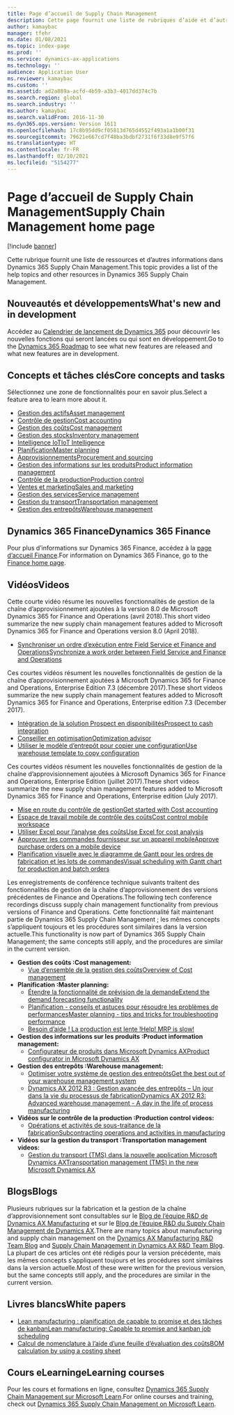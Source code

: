 ```yaml
---
title: Page d’accueil de Supply Chain Management
description: Cette page fournit une liste de rubriques d’aide et d’autres ressources pour les fonctionnalités de Supply Chain Management.
author: kamaybac
manager: tfehr
ms.date: 01/08/2021
ms.topic: index-page
ms.prod: ''
ms.service: dynamics-ax-applications
ms.technology: ''
audience: Application User
ms.reviewer: kamaybac
ms.custom: ''
ms.assetid: ad2a889a-acfd-4b59-a3b3-4017dd374c7b
ms.search.region: global
ms.search.industry: ''
ms.author: kamaybac
ms.search.validFrom: 2016-11-30
ms.dyn365.ops.version: Version 1611
ms.openlocfilehash: 17c8b95dd9cf05813d765d4552f493a1a1b00f31
ms.sourcegitcommit: 79621e667cd7f48ba3bdbf2731f6f33d8e9f57f6
ms.translationtype: HT
ms.contentlocale: fr-FR
ms.lasthandoff: 02/10/2021
ms.locfileid: "5154277"
---
```

# <a name="supply-chain-management-home-page"></a><span data-ttu-id="c659a-103">Page d’accueil de Supply Chain Management</span><span class="sxs-lookup"><span data-stu-id="c659a-103">Supply Chain Management home page</span></span>

[!include [banner](includes/banner.md)]

<span data-ttu-id="c659a-104">Cette rubrique fournit une liste de ressources et d’autres informations dans Dynamics 365 Supply Chain Management.</span><span class="sxs-lookup"><span data-stu-id="c659a-104">This topic provides a list of the help topics and other resources in Dynamics 365 Supply Chain Management.</span></span>

## <a name="whats-new-and-in-development"></a><span data-ttu-id="c659a-105">Nouveautés et développements</span><span class="sxs-lookup"><span data-stu-id="c659a-105">What's new and in development</span></span>

<span data-ttu-id="c659a-106">Accédez au [Calendrier de lancement de Dynamics 365](https://roadmap.dynamics.com/) pour découvrir les nouvelles fonctions qui seront lancées ou qui sont en développement.</span><span class="sxs-lookup"><span data-stu-id="c659a-106">Go to the [Dynamics 365 Roadmap](https://roadmap.dynamics.com/) to see what new features are released and what new features are in development.</span></span>

## <a name="core-concepts-and-tasks"></a><span data-ttu-id="c659a-107">Concepts et tâches clés</span><span class="sxs-lookup"><span data-stu-id="c659a-107">Core concepts and tasks</span></span>

<span data-ttu-id="c659a-108">Sélectionnez une zone de fonctionnalités pour en savoir plus.</span><span class="sxs-lookup"><span data-stu-id="c659a-108">Select a feature area to learn more about it.</span></span>

- [<span data-ttu-id="c659a-109">Gestion des actifs</span><span class="sxs-lookup"><span data-stu-id="c659a-109">Asset management</span></span>](asset-management/index.md)
- [<span data-ttu-id="c659a-110">Contrôle de gestion</span><span class="sxs-lookup"><span data-stu-id="c659a-110">Cost accounting</span></span>](../finance/cost-accounting/cost-accounting-home-page.md)
- [<span data-ttu-id="c659a-111">Gestion des coûts</span><span class="sxs-lookup"><span data-stu-id="c659a-111">Cost management</span></span>](cost-management/cost-management-home-page.md)  
- [<span data-ttu-id="c659a-112">Gestion des stocks</span><span class="sxs-lookup"><span data-stu-id="c659a-112">Inventory management</span></span>](inventory/inventory-home-page.md)
- [<span data-ttu-id="c659a-113">Intelligence IoT</span><span class="sxs-lookup"><span data-stu-id="c659a-113">IoT Intelligence</span></span>](iot/iot-intelligence-home-page.md)
- [<span data-ttu-id="c659a-114">Planification</span><span class="sxs-lookup"><span data-stu-id="c659a-114">Master planning</span></span>](master-planning/master-planning-home-page.md)
- [<span data-ttu-id="c659a-115">Approvisionnements</span><span class="sxs-lookup"><span data-stu-id="c659a-115">Procurement and sourcing</span></span>](procurement/procurement-sourcing-overview.md)
- [<span data-ttu-id="c659a-116">Gestion des informations sur les produits</span><span class="sxs-lookup"><span data-stu-id="c659a-116">Product information management</span></span>](pim/product-information.md)
- [<span data-ttu-id="c659a-117">Contrôle de la production</span><span class="sxs-lookup"><span data-stu-id="c659a-117">Production control</span></span>](production-control/production-process-overview.md)
- [<span data-ttu-id="c659a-118">Ventes et marketing</span><span class="sxs-lookup"><span data-stu-id="c659a-118">Sales and marketing</span></span>](sales-marketing/overview-sales-marketing.md)
- [<span data-ttu-id="c659a-119">Gestion des services</span><span class="sxs-lookup"><span data-stu-id="c659a-119">Service management</span></span>](service-management/service-management-home-page.md)
- [<span data-ttu-id="c659a-120">Gestion du transport</span><span class="sxs-lookup"><span data-stu-id="c659a-120">Transportation management</span></span>](transportation/transportation-management-overview.md)
- [<span data-ttu-id="c659a-121">Gestion des entrepôts</span><span class="sxs-lookup"><span data-stu-id="c659a-121">Warehouse management</span></span>](warehousing/warehouse-configuration.md)

## <a name="dynamics-365-finance"></a><span data-ttu-id="c659a-122">Dynamics 365 Finance</span><span class="sxs-lookup"><span data-stu-id="c659a-122">Dynamics 365 Finance</span></span>

<span data-ttu-id="c659a-123">Pour plus d’informations sur Dynamics 365 Finance, accédez à la [page d’accueil Finance](../finance/index.md).</span><span class="sxs-lookup"><span data-stu-id="c659a-123">For information on Dynamics 365 Finance, go to the [Finance home page](../finance/index.md).</span></span>

## <a name="videos"></a><span data-ttu-id="c659a-124">Vidéos</span><span class="sxs-lookup"><span data-stu-id="c659a-124">Videos</span></span>

<span data-ttu-id="c659a-125">Cette courte vidéo résume les nouvelles fonctionnalités de gestion de la chaîne d’approvisionnement ajoutées à la version 8.0 de Microsoft Dynamics 365 for Finance and Operations (avril 2018).</span><span class="sxs-lookup"><span data-stu-id="c659a-125">This short video summarize the new supply chain management features added to Microsoft Dynamics 365 for Finance and Operations version 8.0 (April 2018).</span></span>

- [<span data-ttu-id="c659a-126">Synchroniser un ordre d’exécution entre Field Service et Finance and Operations</span><span class="sxs-lookup"><span data-stu-id="c659a-126">Synchronize a work order between Field Service and Finance and Operations</span></span>](https://youtu.be/hAB4TDVMjxU)

<span data-ttu-id="c659a-127">Ces courtes vidéos résument les nouvelles fonctionnalités de gestion de la chaîne d’approvisionnement ajoutées à Microsoft Dynamics 365 for Finance and Operations, Enterprise Edition 7.3 (décembre 2017).</span><span class="sxs-lookup"><span data-stu-id="c659a-127">These short videos summarize the new supply chain management features added to Microsoft Dynamics 365 for Finance and Operations, Enterprise edition 7.3 (December 2017).</span></span>

- [<span data-ttu-id="c659a-128">Intégration de la solution Prospect en disponibilités</span><span class="sxs-lookup"><span data-stu-id="c659a-128">Prospect to cash integration</span></span>](https://youtu.be/AVV9x5x-XCg) 
- [<span data-ttu-id="c659a-129">Conseiller en optimisation</span><span class="sxs-lookup"><span data-stu-id="c659a-129">Optimization advisor</span></span>](https://www.youtube.com/watch?v=MRsAzgFCUSQ&t=4s)
- [<span data-ttu-id="c659a-130">Utiliser le modèle d’entrepôt pour copier une configuration</span><span class="sxs-lookup"><span data-stu-id="c659a-130">Use warehouse template to copy configuration</span></span>](https://www.youtube.com/watch?v=K2WIfFlqJYs&feature=youtu.be)

<span data-ttu-id="c659a-131">Ces courtes vidéos résument les nouvelles fonctionnalités de gestion de la chaîne d’approvisionnement ajoutées à Microsoft Dynamics 365 for Finance and Operations, Enterprise Edition (juillet 2017).</span><span class="sxs-lookup"><span data-stu-id="c659a-131">These short videos summarize the new supply chain management features added to Microsoft Dynamics 365 for Finance and Operations, Enterprise edition (July 2017).</span></span>

- [<span data-ttu-id="c659a-132">Mise en route du contrôle de gestion</span><span class="sxs-lookup"><span data-stu-id="c659a-132">Get started with Cost accounting</span></span>](https://youtu.be/1pUDtJQZ8FU)
- [<span data-ttu-id="c659a-133">Espace de travail mobile de contrôle des coûts</span><span class="sxs-lookup"><span data-stu-id="c659a-133">Cost control mobile workspace</span></span>](https://youtu.be/imsuTg8rUVk)
- [<span data-ttu-id="c659a-134">Utiliser Excel pour l’analyse des coûts</span><span class="sxs-lookup"><span data-stu-id="c659a-134">Use Excel for cost analysis</span></span>](https://youtu.be/-HKHYdClvx8)
- [<span data-ttu-id="c659a-135">Approuver les commandes fournisseur sur un appareil mobile</span><span class="sxs-lookup"><span data-stu-id="c659a-135">Approve purchase orders on a mobile device</span></span>](https://youtu.be/gZ-gOlJe7H8)
- [<span data-ttu-id="c659a-136">Planification visuelle avec le diagramme de Gantt pour les ordres de fabrication et les lots de commandes</span><span class="sxs-lookup"><span data-stu-id="c659a-136">Visual scheduling with Gantt chart for production and batch orders</span></span>](https://youtu.be/BtbuShkGj4I)

<span data-ttu-id="c659a-137">Les enregistrements de conférence technique suivants traitent des fonctionnalités de gestion de la chaîne d’approvisionnement des versions précédentes de Finance and Operations.</span><span class="sxs-lookup"><span data-stu-id="c659a-137">The following tech conference recordings discuss supply chain management functionality from previous versions of Finance and Operations.</span></span> <span data-ttu-id="c659a-138">Cette fonctionnalité fait maintenant partie de Dynamics 365 Supply Chain Management ; les mêmes concepts s’appliquent toujours et les procédures sont similaires dans la version actuelle.</span><span class="sxs-lookup"><span data-stu-id="c659a-138">This functionality is now part of Dynamics 365 Supply Chain Management; the same concepts still apply, and the procedures are similar in the current version.</span></span>

- <span data-ttu-id="c659a-139">**Gestion des coûts :**</span><span class="sxs-lookup"><span data-stu-id="c659a-139">**Cost management:**</span></span>
  - [<span data-ttu-id="c659a-140">Vue d’ensemble de la gestion des coûts</span><span class="sxs-lookup"><span data-stu-id="c659a-140">Overview of Cost management</span></span>](https://www.youtube.com/watch?v=vXzlC-mOBcg&feature=youtu.be)
- <span data-ttu-id="c659a-141">**Planification :**</span><span class="sxs-lookup"><span data-stu-id="c659a-141">**Master planning:**</span></span>
  - [<span data-ttu-id="c659a-142">Étendre la fonctionnalité de prévision de la demande</span><span class="sxs-lookup"><span data-stu-id="c659a-142">Extend the demand forecasting functionality</span></span>](https://www.youtube.com/watch?v=4OIKIXLiNjI&feature=youtu.be)
  - [<span data-ttu-id="c659a-143">Planification - conseils et astuces pour résoudre les problèmes de performances</span><span class="sxs-lookup"><span data-stu-id="c659a-143">Master planning - tips and tricks for troubleshooting performance</span></span>](https://youtu.be/7v8BPmEs9Dg)
  - [<span data-ttu-id="c659a-144">Besoin d’aide ! La production est lente !</span><span class="sxs-lookup"><span data-stu-id="c659a-144">Help! MRP is slow!</span></span>](https://youtu.be/RLXybx20B5o)
- <span data-ttu-id="c659a-145">**Gestion des informations sur les produits :**</span><span class="sxs-lookup"><span data-stu-id="c659a-145">**Product information management:**</span></span>
  - [<span data-ttu-id="c659a-146">Configurateur de produits dans Microsoft Dynamics AX</span><span class="sxs-lookup"><span data-stu-id="c659a-146">Product configurator in Microsoft Dynamics AX</span></span>](https://youtu.be/zotrj3SbCl4)
- <span data-ttu-id="c659a-147">**Gestion des entrepôts :**</span><span class="sxs-lookup"><span data-stu-id="c659a-147">**Warehouse management:**</span></span>
  - [<span data-ttu-id="c659a-148">Optimiser votre système de gestion des entrepôts</span><span class="sxs-lookup"><span data-stu-id="c659a-148">Get the best out of your warehouse management system</span></span>](https://www.youtube.com/watch?v=--_didmZKHo&t=10s)
  - [<span data-ttu-id="c659a-149">Dynamics AX 2012 R3 : Gestion avancée des entrepôts – Un jour dans la vie du processus de fabrication</span><span class="sxs-lookup"><span data-stu-id="c659a-149">Dynamics AX 2012 R3: Advanced warehouse management - A day in the life of process manufacturing</span></span>](https://www.youtube.com/embed/QUxXUrN-7n4)
- <span data-ttu-id="c659a-150">**Vidéos sur le contrôle de la production :**</span><span class="sxs-lookup"><span data-stu-id="c659a-150">**Production control videos:**</span></span>
  - [<span data-ttu-id="c659a-151">Opérations et activités de sous-traitance de la fabrication</span><span class="sxs-lookup"><span data-stu-id="c659a-151">Subcontracting operations and activities in manufacturing</span></span>](https://youtu.be/y1jrd3A_k70)
- <span data-ttu-id="c659a-152">**Vidéos sur la gestion du transport :**</span><span class="sxs-lookup"><span data-stu-id="c659a-152">**Transportation management videos:**</span></span>
  - [<span data-ttu-id="c659a-153">Gestion du transport (TMS) dans la nouvelle application Microsoft Dynamics AX</span><span class="sxs-lookup"><span data-stu-id="c659a-153">Transportation management (TMS) in the new Microsoft Dynamics AX</span></span>](https://youtu.be/jgmTgJIgEFQ)

## <a name="blogs"></a><span data-ttu-id="c659a-154">Blogs</span><span class="sxs-lookup"><span data-stu-id="c659a-154">Blogs</span></span>

<span data-ttu-id="c659a-155">Plusieurs rubriques sur la fabrication et la gestion de la chaîne d’approvisionnement sont consultables sur le [Blog de l’équipe R&D de Dynamics AX Manufacturing](https://blogs.msdn.microsoft.com/axmfg/) et sur le [Blog de l’équipe R&D du Supply Chain Management de Dynamics AX](https://blogs.msdn.microsoft.com/dynamicsaxscm/).</span><span class="sxs-lookup"><span data-stu-id="c659a-155">There are many topics about manufacturing and supply chain management on the [Dynamics AX Manufacturing R&D Team Blog](https://blogs.msdn.microsoft.com/axmfg/) and [Supply Chain Management in Dynamics AX R&D Team Blog](https://blogs.msdn.microsoft.com/dynamicsaxscm/).</span></span> <span data-ttu-id="c659a-156">La plupart de ces articles ont été rédigés pour la version précédente, mais les mêmes concepts s’appliquent toujours et les procédures sont similaires dans la version actuelle.</span><span class="sxs-lookup"><span data-stu-id="c659a-156">Most of these were written for the previous version, but the same concepts still apply, and the procedures are similar in the current version.</span></span>

## <a name="white-papers"></a><span data-ttu-id="c659a-157">Livres blancs</span><span class="sxs-lookup"><span data-stu-id="c659a-157">White papers</span></span>

- [<span data-ttu-id="c659a-158">Lean manufacturing : planification de capable to promise et des tâches de kanban</span><span class="sxs-lookup"><span data-stu-id="c659a-158">Lean manufacturing: Capable to promise and kanban job scheduling</span></span>](https://docs.microsoft.com/dynamics/s-e/)
- [<span data-ttu-id="c659a-159">Calcul de nomenclature à l’aide d’une feuille d’évaluation des coûts</span><span class="sxs-lookup"><span data-stu-id="c659a-159">BOM calculation by using a costing sheet</span></span>](https://www.microsoft.com/download/details.aspx?id=101937/)

## <a name="elearning-courses"></a><span data-ttu-id="c659a-160">Cours eLearning</span><span class="sxs-lookup"><span data-stu-id="c659a-160">eLearning courses</span></span>

<span data-ttu-id="c659a-161">Pour les cours et formations en ligne, consultez [Dynamics 365 Supply Chain Management sur Microsoft Learn](https://docs.microsoft.com/learn/browse/?products=dynamics-scm&resource_type=learning%20path).</span><span class="sxs-lookup"><span data-stu-id="c659a-161">For online courses and training, check out [Dynamics 365 Supply Chain Management on Microsoft Learn](https://docs.microsoft.com/learn/browse/?products=dynamics-scm&resource_type=learning%20path).</span></span>
